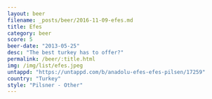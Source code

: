 ```yaml
---
layout: beer
filename: _posts/beer/2016-11-09-efes.md
title: Efes
category: beer
score: 5
beer-date: "2013-05-25"
desc: "The best turkey has to offer?"
permalink: /beer/:title.html
img: /img/list/efes.jpeg
untappd: "https://untappd.com/b/anadolu-efes-efes-pilsen/17259"
country: "Turkey"
style: "Pilsner - Other"
---
```

